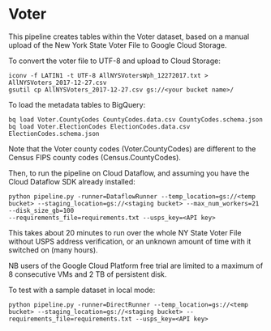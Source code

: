 # Voter

This pipeline creates tables within the Voter dataset, based on a manual upload
of the New York State Voter File to Google Cloud Storage.

To convert the voter file to UTF-8 and upload to Cloud Storage:

```
iconv -f LATIN1 -t UTF-8 AllNYSVotersWph_12272017.txt > AllNYSVoters_2017-12-27.csv
gsutil cp AllNYSVoters_2017-12-27.csv gs://<your bucket name>/
```

To load the metadata tables to BigQuery:

```
bq load Voter.CountyCodes CountyCodes.data.csv CountyCodes.schema.json
bq load Voter.ElectionCodes ElectionCodes.data.csv ElectionCodes.schema.json
```

Note that the Voter county codes (Voter.CountyCodes) are different to the
Census FIPS county codes (Census.CountyCodes).

Then, to run the pipeline on Cloud Dataflow, and assuming you have the Cloud Dataflow SDK already installed:

```
python pipeline.py -runner=DataflowRunner --temp_location=gs://<temp bucket> --staging_location=gs://<staging bucket> --max_num_workers=21 --disk_size_gb=100
--requirements_file=requirements.txt --usps_key=<API key>
```

This takes about 20 minutes to run over the whole NY State Voter File without
USPS address verification, or an unknown amount of time with it switched on (many hours).

NB users of the Google Cloud Platform free trial are limited to a maximum of
8 consecutive VMs and 2 TB of persistent disk.

To test with a sample dataset in local mode:

```
python pipeline.py -runner=DirectRunner --temp_location=gs://<temp bucket> --staging_location=gs://<staging bucket> --requirements_file=requirements.txt --usps_key=<API key>
```
